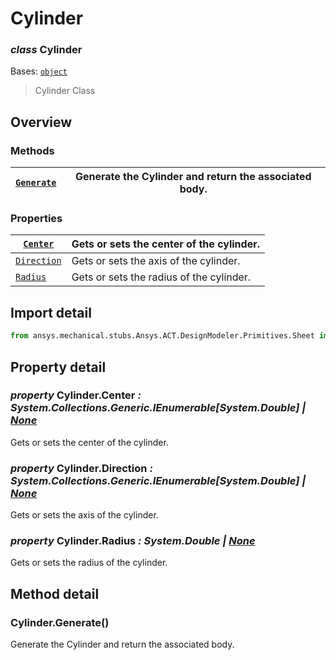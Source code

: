 <a id="cylinder"></a>

# Cylinder

<a id="Cylinder"></a>

### *class* Cylinder

Bases: [`object`](https://docs.python.org/3/library/functions.html#object)

> Cylinder Class

> <!-- !! processed by numpydoc !! -->

<a id="overview"></a>

## Overview

### Methods

| [`Generate`](#Cylinder.Generate)   | Generate the Cylinder and return the associated body.   |
|------------------------------------|---------------------------------------------------------|

### Properties

| [`Center`](#Cylinder.Center)       | Gets or sets the center of the cylinder.   |
|------------------------------------|--------------------------------------------|
| [`Direction`](#Cylinder.Direction) | Gets or sets the axis of the cylinder.     |
| [`Radius`](#Cylinder.Radius)       | Gets or sets the radius of the cylinder.   |

<a id="import-detail"></a>

## Import detail

```python
from ansys.mechanical.stubs.Ansys.ACT.DesignModeler.Primitives.Sheet import Cylinder
```

<a id="property-detail"></a>

## Property detail

<a id="Cylinder.Center"></a>

### *property* Cylinder.Center *: System.Collections.Generic.IEnumerable[System.Double] | [None](https://docs.python.org/3/library/constants.html#None)*

Gets or sets the center of the cylinder.

<!-- !! processed by numpydoc !! -->

<a id="Cylinder.Direction"></a>

### *property* Cylinder.Direction *: System.Collections.Generic.IEnumerable[System.Double] | [None](https://docs.python.org/3/library/constants.html#None)*

Gets or sets the axis of the cylinder.

<!-- !! processed by numpydoc !! -->

<a id="Cylinder.Radius"></a>

### *property* Cylinder.Radius *: System.Double | [None](https://docs.python.org/3/library/constants.html#None)*

Gets or sets the radius of the cylinder.

<!-- !! processed by numpydoc !! -->

<a id="method-detail"></a>

## Method detail

<a id="Cylinder.Generate"></a>

### Cylinder.Generate()

Generate the Cylinder and return the associated body.

<!-- !! processed by numpydoc !! -->
